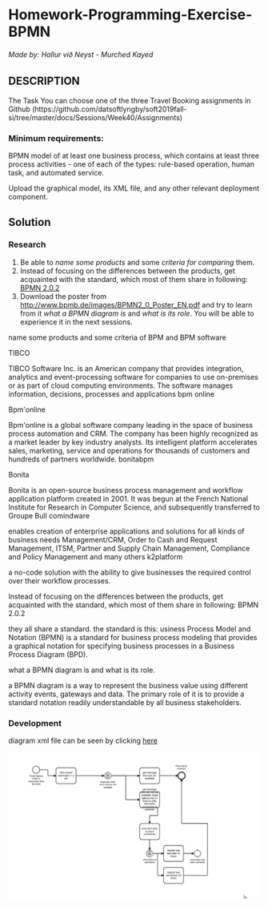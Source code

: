 # Homework-Programming-Exercise-BPMN 

<h6>Made by: Hallur við Neyst - Murched Kayed </h6>
 
<h2> DESCRIPTION </h2>

<p>
The Task
You can choose one of the three Travel Booking assignments in Github (https://github.com/datsoftlyngby/soft2019fall-si/tree/master/docs/Sessions/Week40/Assignments)
</p>

<h3>
Minimum requirements:
</h3>

<p>
BPMN model of at least one business process, which contains at least three process activities - one of each of the types: rule-based operation, human task, and automated service.
</p>

<p>
Upload the graphical model, its XML file, and any other relevant deployment component.
</p>


<h2> Solution </h2>


<h3>Research</h3>

<ol>
<li>Be able to <em>name some products</em> and some <em>criteria for comparing</em> them.</li>
 
 
 
<li>Instead of focusing on the differences between the products, get acquainted with the standard, which most of them share in following: <a href="https://en.wikipedia.org/wiki/Business_Process_Model_and_Notation" rel="nofollow">BPMN 2.0.2</a></li>
<li>Download the poster from <a href="http://www.bpmb.de/images/BPMN2_0_Poster_EN.pdf" rel="nofollow">http://www.bpmb.de/images/BPMN2_0_Poster_EN.pdf</a> and try to learn from it <em>what a BPMN diagram is</em> and <em>what is its role</em>. You will be able to experience it in the next sessions.</li>
</ol>

name some products and some criteria of BPM and BPM software



TIBCO

TIBCO Software Inc. is an American company that provides integration, analytics and event-processing software for companies to use on-premises or as part of cloud computing environments. The software manages information, decisions, processes and applications
bpm online

Bpm'online

Bpm'online is a global software company leading in the space of business process automation and CRM.
The company has been highly recognized as a market leader by key industry analysts. Its intelligent platform accelerates sales, marketing, service and operations for thousands of customers and hundreds of partners worldwide.
bonitabpm

Bonita

Bonita is an open-source business process management and workflow application platform created in 2001. It was begun at the French National Institute for Research in Computer Science, and subsequently transferred to Groupe Bull
comindware

enables creation of enterprise applications and solutions for all kinds of business needs
Management/CRM, Order to Cash and Request Management, ITSM, Partner and Supply Chain Management, Compliance and Policy Management and many others
k2platform

a no-code solution with the ability to give businesses the required control over their workflow processes.
﻿

Instead of focusing on the differences between the products, get acquainted with the standard, which most of them share in following: BPMN 2.0.2



they all share a standard. the standard is this: usiness Process Model and Notation (BPMN) is a standard for business process modeling that provides a graphical notation for specifying business processes in a Business Process Diagram (BPD).



what a BPMN diagram is and what is its role.



a BPMN diagram is a way to represent the business value using different activity events, gateways and data. The primary role of it is to provide a standard notation readily understandable by all business stakeholders.




<h3>Development</h3>

<p>diagram xml file can be seen by clicking <a href="https://github.com/Mokayed/sys-integration-Homework-Programming-Exercise-BPMN/blob/master/diagram_1.bpmn">here</a></p>

<img src="https://github.com/Mokayed/sys-integration-Homework-Programming-Exercise-BPMN/blob/master/unknown.png" alt="diagram"/>
